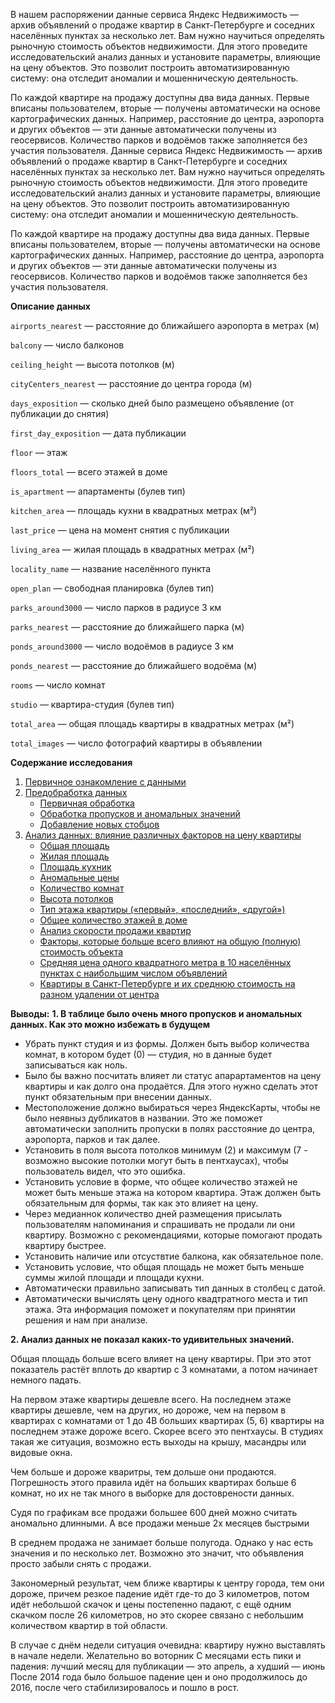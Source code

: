 В нашем распоряжении данные сервиса Яндекс Недвижимость — архив объявлений о продаже квартир в Санкт-Петербурге и соседних населённых пунктах за несколько лет. Вам нужно научиться определять рыночную стоимость объектов недвижимости. Для этого проведите исследовательский анализ данных и установите параметры, влияющие на цену объектов. Это позволит построить автоматизированную систему: она отследит аномалии и мошенническую деятельность.

По каждой квартире на продажу доступны два вида данных. Первые вписаны пользователем, вторые — получены автоматически на основе картографических данных. Например, расстояние до центра, аэропорта и других объектов — эти данные автоматически получены из геосервисов. Количество парков и водоёмов также заполняется без участия пользователя.
Данные сервиса Яндекс Недвижимость — архив объявлений о продаже квартир в Санкт-Петербурге и соседних населённых пунктах за несколько лет. Вам нужно научиться определять рыночную стоимость объектов недвижимости. Для этого проведите исследовательский анализ данных и установите параметры, влияющие на цену объектов. Это позволит построить автоматизированную систему: она отследит аномалии и мошенническую деятельность. 

По каждой квартире на продажу доступны два вида данных. Первые вписаны пользователем, вторые — получены автоматически на основе картографических данных. Например, расстояние до центра, аэропорта и других объектов — эти данные автоматически получены из геосервисов. Количество парков и водоёмов также заполняется без участия пользователя.

**Описание данных**

`airports_nearest` — расстояние до ближайшего аэропорта в метрах (м)

`balcony` — число балконов

`ceiling_height` — высота потолков (м)

`cityCenters_nearest` — расстояние до центра города (м)

`days_exposition` — сколько дней было размещено объявление (от публикации до снятия)

`first_day_exposition` — дата публикации

`floor` — этаж

`floors_total` — всего этажей в доме

`is_apartment` — апартаменты (булев тип)

`kitchen_area` — площадь кухни в квадратных метрах (м²)

`last_price` — цена на момент снятия с публикации

`living_area` — жилая площадь в квадратных метрах (м²)

`locality_name` — название населённого пункта

`open_plan` — свободная планировка (булев тип)

`parks_around3000` — число парков в радиусе 3 км

`parks_nearest` — расстояние до ближайшего парка (м)

`ponds_around3000` — число водоёмов в радиусе 3 км

`ponds_nearest` — расстояние до ближайшего водоёма (м)

`rooms` — число комнат

`studio` — квартира-студия (булев тип)

`total_area` — общая площадь квартиры в квадратных метрах (м²)

`total_images` — число фотографий квартиры в объявлении

**Содержание исследования**
1. [Первичное ознакомление с данными](#start)
2. [Предобработка данных](#preprocessing)
    * [Первичная обработка](#first)
    * [Обработка пропусков и аномальных значений](#null)
    * [Добавление новых стобцов](#columns)
3. [Анализ данных: влияние различных факторов на цену квартиры](#analyses)
    * [Общая площадь](#total_area)
    * [Жилая площадь](#living_area)
    * [Площадь кухник](#kitchen)
    * [Аномальные цены](#low_price)
    * [Количество комнат](#room_number)
    * [Высота потолков](#сeiling_height)
    * [Тип этажа квартиры («первый», «последний», «другой»)](#floor_type)
    * [Общее количество этажей в доме](#floor_number)
    * [Анализ скорости продажи квартир](#speed)
    * [Факторы, которые больше всего влияют на общую (полную) стоимость объекта](#factors)
    * [Cредняя цена одного квадратного метра в 10 населённых пунктах с наибольшим числом объявлений](#average_price)
    * [Квартиры в Санкт-Петербурге и их среднюю стоимость на разном удалении от центра](#Piter)

**Выводы:**
**1. В таблице было очень много пропусков и аномальных данных. Как это можно избежать в будущем**
- Убрать пункт студия и из формы. Должен быть выбор количества комнат, в котором будет (0) — студия, но в данные будет записываться как ноль.
- Было бы важно посчитать влияет ли статус апарартаментов на цену квартиры и как долго она продаётся. Для этого нужно сделать этот пункт обязательным при внесении данных.
- Местоположение должно выбираться через ЯндексКарты, чтобы не было неявныз дубликатов в названии. Это же поможет автоматически заполнить пропуски в полях расстояние до центра, аэропорта, парков и так далее.
- Установить в поля высота потолков минимум (2) и максимум (7 - возможно высокие потолки могут быть в пентхаусах), чтобы пользователь видел, что это ошибка.
- Установить условие в форме, что общее количество этажей не может быть меньше этажа на котором квартира. Этаж должен быть обязательным для формы, так как это влияет на цену.
- Через медианнок количество дней размещения присылать пользователям напоминания и спрашивать не продали ли они квартиру. Возможно с рекомендациями, которые помогают продать квартиру быстрее.
- Установить наличие или отсуствтие балкона, как обязательное поле.
- Установить условие, что общая площадь не может быть меньше суммы жилой площади и площади кухни.
- Автоматически правильно записывать тип данных в столбец с датой.
- Автоматически вычислять цену одного квадтратного места и тип этажа. Эта информация поможет и покупателям при принятии решения и нам при анализе.
      
**2. Анализ данных не показал каких-то удивительных значений.**

Общая площадь больше всего влияет на цену квартиры. При это этот показатель растёт вплоть до квартир с 3 комнатами, а потом начинает немного падать.

На первом этаже квартиры дешевле всего. На последнем этаже квартиры дешевле, чем на других, но дороже, чем на первом в квартирах с комнатами от 1 до 4В больших квартирах (5, 6) квартиры на последнем этаже дороже всего. Скорее всего это пентхаусы.
В студиях такая же ситуация, возможно есть выходы на крышу, масандры или видовые окна.

Чем больше и дороже кваритры, тем дольше они продаются. Погрешность этого правила идёт на больших квартирах больше 6 комнат, но их не так много в выборке для достоврености данных.

Судя по графикам все продажи большее 600 дней можно считать аномально длинными. А все продажи меньше 2х месяцев быстрыми

В среднем продажа не занимает больше полугода. Однако у нас есть значения и по несколько лет. Возможно это значит, что объявления просто забыли снять с продажи. 

Закономерный результат, чем ближе квартиры к центру города, тем они дороже, причем резкое падение идёт где-то до 3 километров, потом идёт небольшой скачок и цены постепенно падают, с ещё одним скачком после 26 километров, но это скорее связано  с небольшим количеством квартир в той области.

В случае с днём недели ситуация очевидна: квартиру нужно выставлять в начале недели. Желательно во воторник
С месяцами есть пики и падения: лучший месяц для публикации — это апрель, а худший — июнь
После 2014 года было большое падение цен и оно продолжилось до 2016, после чего стабилизировалось и пошло в рост.
